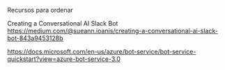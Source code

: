 Recursos para ordenar

Creating a Conversational AI Slack Bot
https://medium.com/@sueann.ioanis/creating-a-conversational-ai-slack-bot-843a9453128b


https://docs.microsoft.com/en-us/azure/bot-service/bot-service-quickstart?view=azure-bot-service-3.0
